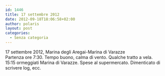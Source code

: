 ```yaml
---
id: 1446
title: 17 settembre 2012
date: 2012-09-18T18:06:58+02:00
author: polaris
layout: post
categories:
  - Senza categoria
---
```

17 settembre 2012, Marina degli Aregai-Marina di Varazze  
Partenza ore 7:30. Tempo buono, calma di vento. Qualche tratto a vela.  
15:15 ormeggiati Marina di Varazze. Spese al supermercato. Dimenticato di scrivere log, ecc.